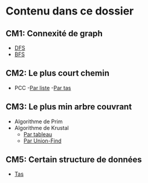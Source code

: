 # Contenu dans ce dossier
## CM1: Connexité de graph
- [DFS](DFS.py)
- [BFS](BFS.py)
## CM2: Le plus court chemin
- PCC
    -[Par liste](PCC_liste.py)
    -[Par tas](PCC_tas.py)
## CM3: Le plus min arbre couvrant
- Algorithme de Prim
- Algorithme de Krustal
    - [Par tableau](krustal_tableau.py)
    - [Par Union-Find](krustal_arborescences.py)
## CM5: Certain structure de données
- [Tas](tas.py)